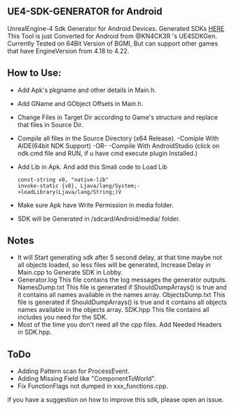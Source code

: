 ## UE4-SDK-GENERATOR for Android
UnrealEngine-4 Sdk Generator for Android Devices.
Generated SDKs [HERE](https://github.com/D-R-99/UE4SDKGenerator/tree/master/SDKs/)
This Tool is just Converted for Android from @KN4CK3R 's UE4SDKGen.
Currently Tested on 64Bit Version of BGMI, But can support other games that have EngineVersion from 4.18 to 4.22.

## How to Use:

* Add Apk's pkgname and other details in Main.h.
* Add GName and GObject Offsets in Main.h.
* Change Files in Target Dir according to Game's structure and replace that files in Source Dir.
* Compile all files in the Source Directory (x64 Release).
    -Comiple With AIDE(64bit NDK Support)  -OR-
    -Compile With AndroidStudio (click on ndk.cmd file and RUN, if u have cmd execute plugin Installed.)
* Add Lib in Apk. And add this Smali code to Load Lib

    ```
    const-string v0, "native-lib"
    invoke-static {v0}, Ljava/lang/System;->loadLibrary(Ljava/lang/String;)V
    ```

* Make sure Apk have Write Permission in media folder.
* SDK will be Generated in /sdcard/Android/media/<PKG-NAME> folder.

## Notes

* It will Start generating sdk after 5 second delay, at that time maybe not all objects loaded, so less files will be generated, Increase Delay in Main.cpp to Generate SDK in Lobby.
* Generator.log This file contains the log messages the generator outputs. NamesDump.txt This file is generated if ShouldDumpArrays() is true and it contains all names available in the names array. ObjectsDump.txt This file is generated if ShouldDumpArrays() is true and it contains all objects names available in the objects array. SDK.hpp This file contains all includes you need for the SDK.
* Most of the time you don't need all the cpp files. Add Needed Headers in SDK.hpp.

## ToDo

* Adding Pattern scan for ProcessEvent.
* Adding Missing Field like "ComponentToWorld".
* Fix FunctionFlags not dumped in xxx_functions.cpp.

if you have a suggestion on how to improve this sdk, please open an issue.
